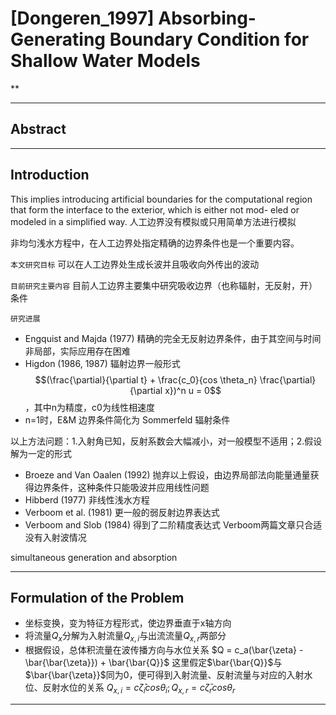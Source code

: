 # [Dongeren_1997] Absorbing-Generating Boundary Condition for Shallow Water Models
**

---
## Abstract


---
## Introduction

This implies introducing artificial boundaries for the computational region that form the interface to the exterior, which is either not mod- eled or modeled in a simplified way.
人工边界没有模拟或只用简单方法进行模拟

非均匀浅水方程中，在人工边界处指定精确的边界条件也是一个重要内容。

`本文研究目标`
可以在人工边界处生成长波并且吸收向外传出的波动

`目前研究主要内容`
目前人工边界主要集中研究吸收边界（也称辐射，无反射，开）条件

`研究进展`

* Engquist and Majda (1977) 精确的完全无反射边界条件，由于其空间与时间非局部，实际应用存在困难
* Higdon (1986, 1987) 辐射边界一般形式
$$(\frac{\partial}{\partial t} + \frac{c_0}{cos \theta_n} \frac{\partial}{\partial x})^n u = 0$$，其中n为精度，c0为线性相速度
* n=1时，E&M 边界条件简化为 Sommerfeld 辐射条件

以上方法问题：1.入射角已知，反射系数会大幅减小，对一般模型不适用；2.假设解为一定的形式

* Broeze and Van Oaalen (1992) 抛弃以上假设，由边界局部法向能量通量获得边界条件，这种条件只能吸波并应用线性问题
* Hibberd (1977) 非线性浅水方程
* Verboom et al. (1981) 更一般的弱反射边界表达式
* Verboom and Slob (1984) 得到了二阶精度表达式
Verboom两篇文章只合适没有入射波情况

simultaneous generation and absorption


---
## Formulation of the Problem

* 坐标变换，变为特征方程形式，使边界垂直于x轴方向
* 将流量$Q_x$分解为入射流量$Q_{x,i}$与出流流量$Q_{x,r}$两部分
* 根据假设，总体积流量在波传播方向与水位关系 $Q = c_a(\bar{\zeta} - \bar{\bar{\zeta}}) + \bar{\bar{Q}}$
这里假定$\bar{\bar{Q}}$与$\bar{\bar{\zeta}}$同为0，便可得到入射流量、反射流量与对应的入射水位、反射水位的关系 $Q_{x,i}=c \bar{\zeta}_i cos \theta_i; Q_{x,r}=c \bar{\zeta}_r cos \theta_r$

---
